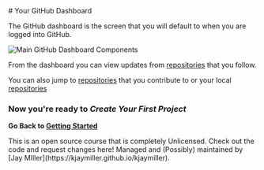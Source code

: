 <head>
<link rel="stylesheet" href="../style/base.css"
</head>
# Your GitHub Dashboard

The GitHub dashboard is the screen that you will default to when you are logged into GitHub.

![Main GitHub Dashboard Components](https://kjaymiller.github.io/Git-Up-to-Speed/screenshots/Dashboard_full.PNG)

From the dashboard you can view updates from [repositories](../terms#Repository) that you follow.

You can also jump to [repositories](../terms#Repository) that you contribute to or your local [repositories](../terms#Repository)

### Now you're ready to *Create Your First Project*
**Go Back to [Getting Started](./introduction)**

<p class="footer">
This is an open source course that is completely Unlicensed. Check out the code and request changes here!
Managed and (Possibly) maintained by [Jay MIller](https://kjaymiller.github.io/kjaymiller).
</p>
